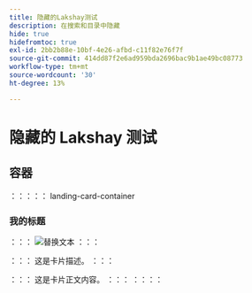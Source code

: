 ```yaml
---
title: 隐藏的Lakshay测试
description: 在搜索和目录中隐藏
hide: true
hidefromtoc: true
exl-id: 2bb2b88e-10bf-4e26-afbd-c11f82e76f7f
source-git-commit: 414dd87f2e6ad959bda2696bac9b1ae49bc08773
workflow-type: tm+mt
source-wordcount: '30'
ht-degree: 13%

---
```


# 隐藏的 Lakshay 测试

## 容器

：：：：： landing-card-container

### 我的标题

：：：
![替换文本](https://gifdb.com/images/high/hasbulla-eating-listening-gossip-funny-reaction-wnm6riagxtvav91w.gif)
：：：

：：：
这是卡片描述。
：：：

：：：
这是卡片正文内容。
：：：
：：：：
